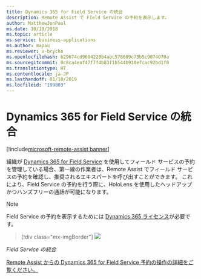 ```yaml
---
title: Dynamics 365 for Field Service の統合
description: Remote Assist で Field Service の予約を表示します。
author: MatthewJonPaul
ms.date: 10/10/2018
ms.topic: article
ms.service: business-applications
ms.author: mapau
ms.reviewer: v-brycho
ms.openlocfilehash: b29674cd9604220b4abc578609c75b5c9074070a
ms.sourcegitcommit: 0c8ca4eaf47f7f4b83f1b544b910e7cac92bd1f0
ms.translationtype: HT
ms.contentlocale: ja-JP
ms.lasthandoff: 01/10/2019
ms.locfileid: "199803"
---
```

# <a name="integration-with-dynamics-365-for-field-service"></a>Dynamics 365 for Field Service の統合

[!include[microsoft-remote-assist banner](../../includes/microsoft-remote-assist.md)]

組織が [Dynamics 365 for Field Service](https://dynamics.microsoft.com/en-us/field-service/overview/?&OCID=AID720979_SEM_yeaT05hp&lnkd=Bing_D365_Brand) を使用してフィールド サービスの予約を管理している場合、第一線の作業者は、Remote Assist でフィールド サービスの予約を確認し、推奨されるエキスパートを呼び出すことができます。 これにより、Field Service の予約を行う際に、HoloLens を使用したヘッドアップかつハンズフリーの通話が可能になります。 

> [!NOTE]
> Field Service の予約を表示するためには [Dynamics 365 ライセンス](https://dynamics.microsoft.com/en-us/field-service/overview/?&OCID=AID720979_SEM_yeaT05hp&lnkd=Bing_D365_Brand)が必要です。

> [!div class="mx-imgBorder"]
> ![](media/field-service.jpg)

<!--
> ![](media/66a1f3d0ea3bc34ab53a3b63a1f33c07.png)
-->

*Field Service の統合*


[Remote Assist からの Dynamics 365 for Field Service 予約の操作の詳細をご覧ください。](https://docs.microsoft.com/dynamics365/mixed-reality/remote-assist/user-guide)

